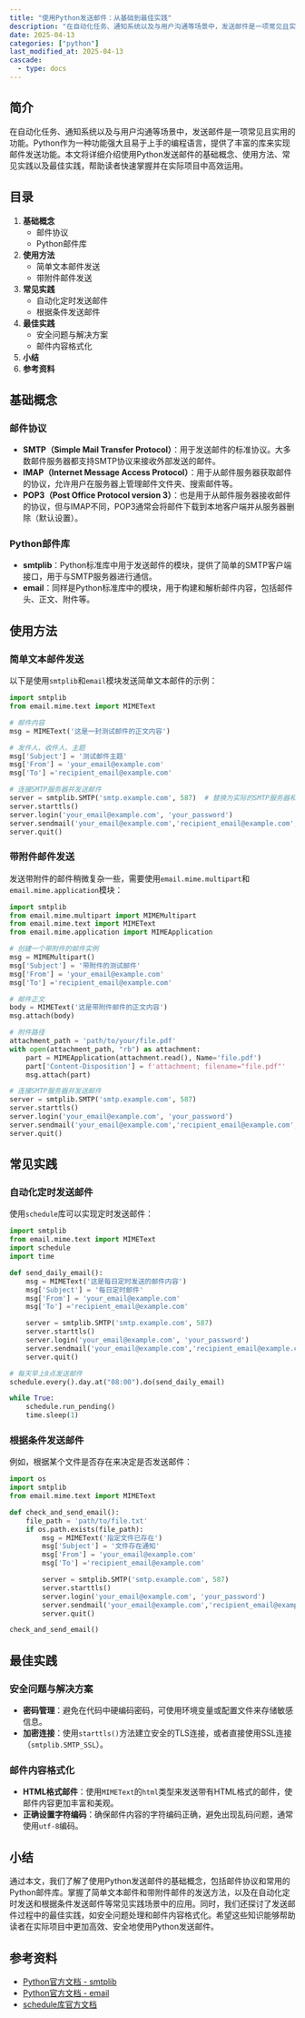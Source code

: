 ```yaml
---
title: "使用Python发送邮件：从基础到最佳实践"
description: "在自动化任务、通知系统以及与用户沟通等场景中，发送邮件是一项常见且实用的功能。Python作为一种功能强大且易于上手的编程语言，提供了丰富的库来实现邮件发送功能。本文将详细介绍使用Python发送邮件的基础概念、使用方法、常见实践以及最佳实践，帮助读者快速掌握并在实际项目中高效运用。"
date: 2025-04-13
categories: ["python"]
last_modified_at: 2025-04-13
cascade:
  - type: docs
---
```



## 简介
在自动化任务、通知系统以及与用户沟通等场景中，发送邮件是一项常见且实用的功能。Python作为一种功能强大且易于上手的编程语言，提供了丰富的库来实现邮件发送功能。本文将详细介绍使用Python发送邮件的基础概念、使用方法、常见实践以及最佳实践，帮助读者快速掌握并在实际项目中高效运用。

<!-- more -->
## 目录
1. **基础概念**
    - 邮件协议
    - Python邮件库
2. **使用方法**
    - 简单文本邮件发送
    - 带附件邮件发送
3. **常见实践**
    - 自动化定时发送邮件
    - 根据条件发送邮件
4. **最佳实践**
    - 安全问题与解决方案
    - 邮件内容格式化
5. **小结**
6. **参考资料**

## 基础概念
### 邮件协议
- **SMTP（Simple Mail Transfer Protocol）**：用于发送邮件的标准协议。大多数邮件服务器都支持SMTP协议来接收外部发送的邮件。
- **IMAP（Internet Message Access Protocol）**：用于从邮件服务器获取邮件的协议，允许用户在服务器上管理邮件文件夹、搜索邮件等。
- **POP3（Post Office Protocol version 3）**：也是用于从邮件服务器接收邮件的协议，但与IMAP不同，POP3通常会将邮件下载到本地客户端并从服务器删除（默认设置）。

### Python邮件库
- **smtplib**：Python标准库中用于发送邮件的模块，提供了简单的SMTP客户端接口，用于与SMTP服务器进行通信。
- **email**：同样是Python标准库中的模块，用于构建和解析邮件内容，包括邮件头、正文、附件等。

## 使用方法
### 简单文本邮件发送
以下是使用`smtplib`和`email`模块发送简单文本邮件的示例：

```python
import smtplib
from email.mime.text import MIMEText

# 邮件内容
msg = MIMEText('这是一封测试邮件的正文内容')

# 发件人、收件人、主题
msg['Subject'] = '测试邮件主题'
msg['From'] = 'your_email@example.com'
msg['To'] ='recipient_email@example.com'

# 连接SMTP服务器并发送邮件
server = smtplib.SMTP('smtp.example.com', 587)  # 替换为实际的SMTP服务器和端口
server.starttls()
server.login('your_email@example.com', 'your_password')
server.sendmail('your_email@example.com','recipient_email@example.com', msg.as_string())
server.quit()
```

### 带附件邮件发送
发送带附件的邮件稍微复杂一些，需要使用`email.mime.multipart`和`email.mime.application`模块：

```python
import smtplib
from email.mime.multipart import MIMEMultipart
from email.mime.text import MIMEText
from email.mime.application import MIMEApplication

# 创建一个带附件的邮件实例
msg = MIMEMultipart()
msg['Subject'] = '带附件的测试邮件'
msg['From'] = 'your_email@example.com'
msg['To'] ='recipient_email@example.com'

# 邮件正文
body = MIMEText('这是带附件邮件的正文内容')
msg.attach(body)

# 附件路径
attachment_path = 'path/to/your/file.pdf'
with open(attachment_path, "rb") as attachment:
    part = MIMEApplication(attachment.read(), Name='file.pdf')
    part['Content-Disposition'] = f'attachment; filename="file.pdf"'
    msg.attach(part)

# 连接SMTP服务器并发送邮件
server = smtplib.SMTP('smtp.example.com', 587)
server.starttls()
server.login('your_email@example.com', 'your_password')
server.sendmail('your_email@example.com','recipient_email@example.com', msg.as_string())
server.quit()
```

## 常见实践
### 自动化定时发送邮件
使用`schedule`库可以实现定时发送邮件：

```python
import smtplib
from email.mime.text import MIMEText
import schedule
import time

def send_daily_email():
    msg = MIMEText('这是每日定时发送的邮件内容')
    msg['Subject'] = '每日定时邮件'
    msg['From'] = 'your_email@example.com'
    msg['To'] ='recipient_email@example.com'

    server = smtplib.SMTP('smtp.example.com', 587)
    server.starttls()
    server.login('your_email@example.com', 'your_password')
    server.sendmail('your_email@example.com','recipient_email@example.com', msg.as_string())
    server.quit()

# 每天早上8点发送邮件
schedule.every().day.at("08:00").do(send_daily_email)

while True:
    schedule.run_pending()
    time.sleep(1)
```

### 根据条件发送邮件
例如，根据某个文件是否存在来决定是否发送邮件：

```python
import os
import smtplib
from email.mime.text import MIMEText

def check_and_send_email():
    file_path = 'path/to/file.txt'
    if os.path.exists(file_path):
        msg = MIMEText('指定文件已存在')
        msg['Subject'] = '文件存在通知'
        msg['From'] = 'your_email@example.com'
        msg['To'] ='recipient_email@example.com'

        server = smtplib.SMTP('smtp.example.com', 587)
        server.starttls()
        server.login('your_email@example.com', 'your_password')
        server.sendmail('your_email@example.com','recipient_email@example.com', msg.as_string())
        server.quit()

check_and_send_email()
```

## 最佳实践
### 安全问题与解决方案
- **密码管理**：避免在代码中硬编码密码，可使用环境变量或配置文件来存储敏感信息。
- **加密连接**：使用`starttls()`方法建立安全的TLS连接，或者直接使用SSL连接（`smtplib.SMTP_SSL`）。

### 邮件内容格式化
- **HTML格式邮件**：使用`MIMEText`的`html`类型来发送带有HTML格式的邮件，使邮件内容更加丰富和美观。
- **正确设置字符编码**：确保邮件内容的字符编码正确，避免出现乱码问题，通常使用`utf-8`编码。

## 小结
通过本文，我们了解了使用Python发送邮件的基础概念，包括邮件协议和常用的Python邮件库。掌握了简单文本邮件和带附件邮件的发送方法，以及在自动化定时发送和根据条件发送邮件等常见实践场景中的应用。同时，我们还探讨了发送邮件过程中的最佳实践，如安全问题处理和邮件内容格式化。希望这些知识能够帮助读者在实际项目中更加高效、安全地使用Python发送邮件。

## 参考资料
- [Python官方文档 - smtplib](https://docs.python.org/3/library/smtplib.html)
- [Python官方文档 - email](https://docs.python.org/3/library/email.html)
- [schedule库官方文档](https://schedule.readthedocs.io/en/stable/)